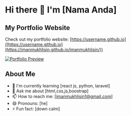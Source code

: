 # Hi there 👋 I'm [Nama Anda]

## My Portfolio Website

Check out my portfolio website: [https://username.github.io]([https://username.github.io](https://imanmukhlisin.github.io/imanmukhlisin/))

[![Portfolio Preview]([https://img.shields.io/badge/🌐-Visit%20My%20Portfolio-blue?style=for-the-badge&logo=google-chrome)](https://username.github.io](https://imanmukhlisin.github.io/imanmukhlisin/))

## About Me
- 🌱 I'm currently learning [react js, python, laravel]
- 💬 Ask me about [html,css,js,boostrap]
- 📫 How to reach me: [imanmukhlisin1@gmail.com]
- 😄 Pronouns: [he]
- ⚡ Fun fact: [down calm]
